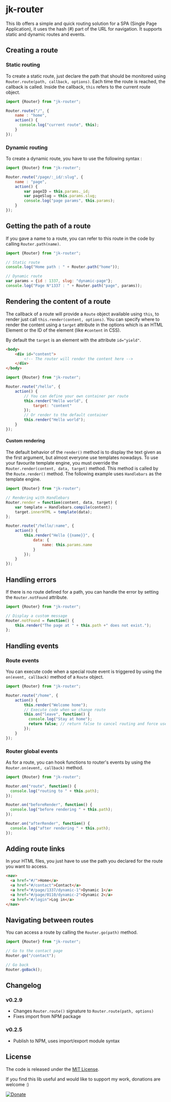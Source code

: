 # jk-router

This lib offers a simple and quick routing solution for a SPA (Single Page Application), it uses the hash (#) part of the URL for navigation. It supports static and dynamic routes and events.

## Creating a route

### Static routing

To create a static route, just declare the path that should be monitored using `Router.route(path, callback, options)`.
Each time the route is reached, the callback is called.
Inside the callback, `this` refers to the current route object.

```js
import {Router} from "jk-router";

Router.route("/", {
    name : "home",
    action() {
      console.log("current route", this);
    }
});
```

### Dynamic routing

To create a dynamic route, you have to use the following syntax :

```js
import {Router} from "jk-router";

Router.route("/page/:_id/:slug", {
    name : "page",
    action() {
        var pageID = this.params._id;
        var pageSlug = this.params.slug;
        console.log("page params", this.params);
    }
});
```

## Getting the path of a route

If you gave a name to a route, you can refer to this route in the code by calling `Router.path(name)`.

```js
import {Router} from "jk-router";

// Static route
console.log("Home path : " + Router.path("home"));

// Dynamic route
var params = {id : 1337, slug: "dynamic-page"};
console.log("Page N°1337 : " + Router.path("page", params));
```

## Rendering the content of a route

The callback of a route will provide a `Route` object available using `this`, to render just call `this.render(content, options)`.
You can specify where to render the content using a `target` attribute in the options which is an HTML Element or the ID of the element (like `#content` in CSS).

By default the `target` is an element with the attribute `id="yield"`.

```html
<body>
    <div id="content">
        <!-- The router will render the content here -->
    </div>
</body>
```

```js
import {Router} from "jk-router";

Router.route("/hello", {
    action() {
        // You can define your own container per route
        this.render("Hello world", {
            target: "content"
        });
        // Or render to the default container
        this.render("Hello world");
    }
});
```

#### Custom rendering

The default behavior of the `render()` method is to display the text given as the first argument, but almost everyone use templates nowadays.
To use your favourite template engine, you must override the `Router.render(content, data, target)` method.
This method is called by the `Route.render()` method.
The following example uses `Handlebars` as the template engine.

```js
import {Router} from "jk-router";

// Rendering with Handlebars
Router.render = function(content, data, target) {
    var template = Handlebars.compile(content);
    target.innerHTML = template(data);
};

Router.route("/hello/:name", {
    action() {
        this.render("Hello {{name}}", {
            data: {
                name: this.params.name
            }
        });
    }
});
```

## Handling errors

If there is no route defined for a path, you can handle the error by setting the `Router.notFound` attribute.

```js
import {Router} from "jk-router";

// Display a custom message
Router.notFound = function() {
    this.render("The page at " + this.path +" does not exist.");
};
```

## Handling events

### Route events

You can execute code when a special route event is triggered by using the `on(event, callback)` method of a `Route` object.

```js
import {Router} from "jk-router";

Router.route("/home", {
    action() {
        this.render("Welcome home");
        // Execute code when we change route
        this.on("leave", function() {
          console.log("Stay at home");
          return false; // return false to cancel routing and force user to stay on the current page
        });
    }
});
```

### Router global events

As for a route, you can hook functions to router's events by using the `Router.on(event, callback)` method.

```js
import {Router} from "jk-router";

Router.on("route", function() {
  console.log("routing to " + this.path);
});

Router.on("beforeRender", function() {
  console.log("before rendering " + this.path);
});

Router.on("afterRender", function() {
  console.log("after rendering " + this.path);
});
```

## Adding route links

In your HTML files, you just have to use the path you declared for the route you want to access.

```html
<nav>
  <a href="#/">Home</a>
  <a href="#/contact">Contact</a>
  <a href="#/page/1337/dynamic-1">Dynamic 1</a>
  <a href="#/page/0110/dynamic-2">Dynamic 2</a>
  <a href="#/login">Log in</a>
</nav>
```

## Navigating between routes

You can access a route by calling the `Router.go(path)` method.

```js
import {Router} from "jk-router";

// Go to the contact page
Router.go("/contact");

// Go back
Router.goBack();
```

## Changelog

### v0.2.9
- Changes `Router.route()` signature to `Router.route(path, options)`
- Fixes import from NPM package

### v0.2.5
- Publish to NPM, uses import/export module syntax

## License

The code is released under the [MIT License](http://www.opensource.org/licenses/MIT).

If you find this lib useful and would like to support my work, donations are welcome :)

[![Donate](https://img.shields.io/badge/Donate-PayPal-green.svg)](https://www.paypal.com/cgi-bin/webscr?cmd=_s-xclick&hosted_button_id=SS78MUMW8AH4N)
